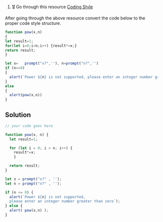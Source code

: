 1. 🎖 Go through this resource [Coding Style](http://javascript.info/coding-style)

After going through the above resource convert the code below to the proper code style structure.
```js
function pow(x,n)
{
let result=1;
for(let i=0;i<n;i++) {result*=x;}
return result;
}

let x=   prompt("x?",''), n=prompt("n?",'')
if (n<=0)
{
  alert(`Power ${n} is not supported, please enter an integer number greater than zero`);
}
else
{
  alert(pow(x,n))
}
```

## Solution
```js
// your code goes here

function pow(x, n) {
  let result=1;

  for (let i = 0; i < n; i++) {
    result*=x;
    }

  return result;
}

let x = prompt("x?" , ''); 
let n = prompt("n?" , '');

if (n <= 0) {
  alert(`Power ${n} is not supported, 
  please enter an integer number greater than zero`);
} else {
  alert( pow(x,n) );
}





```
